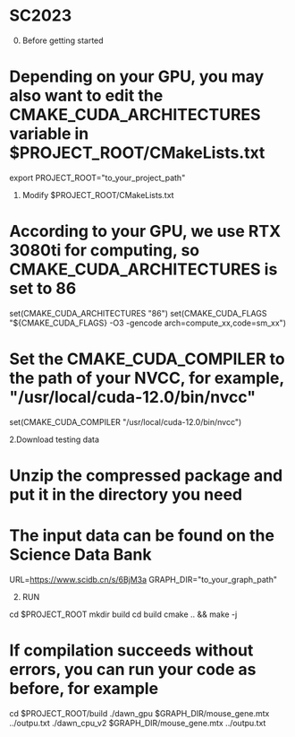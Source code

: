 # SC2023

0. Before getting started

# Depending on your GPU, you may also want to edit the CMAKE_CUDA_ARCHITECTURES variable in $PROJECT_ROOT/CMakeLists.txt

export PROJECT_ROOT="to_your_project_path"

1. Modify $PROJECT_ROOT/CMakeLists.txt

# According to your GPU, we use RTX 3080ti for computing, so CMAKE_CUDA_ARCHITECTURES is set to 86

set(CMAKE_CUDA_ARCHITECTURES "86")
set(CMAKE_CUDA_FLAGS "${CMAKE_CUDA_FLAGS} -O3 -gencode arch=compute_xx,code=sm_xx")

# Set the CMAKE_CUDA_COMPILER to the path of your NVCC, for example, "/usr/local/cuda-12.0/bin/nvcc"

set(CMAKE_CUDA_COMPILER "/usr/local/cuda-12.0/bin/nvcc")

2.Download testing data

# Unzip the compressed package and put it in the directory you need

# The input data can be found on the Science Data Bank

URL=https://www.scidb.cn/s/6BjM3a
GRAPH_DIR="to_your_graph_path"

2. RUN

cd $PROJECT_ROOT
mkdir build
cd build
cmake .. && make -j

# If compilation succeeds without errors, you can run your code as before, for example

cd $PROJECT_ROOT/build
./dawn_gpu $GRAPH_DIR/mouse_gene.mtx ../outpu.txt
./dawn_cpu_v2 $GRAPH_DIR/mouse_gene.mtx ../outpu.txt
